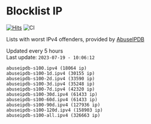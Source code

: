 # Blocklist IP

[![Hits](https://hits.seeyoufarm.com/api/count/incr/badge.svg?url=https%3A%2F%2Fgithub.com%2Fborestad%2Fblocklist-ip%2F&count_bg=%2379C83D&title_bg=%23555555&icon=&icon_color=%23E7E7E7&title=hits&edge_flat=false)](https://hits.seeyoufarm.com)  ![CI](https://img.shields.io/github/workflow/status/borestad/blocklist-ip/CI?style=flat-square)

Lists with worst IPv4 offenders, provided by [AbuseIPDB](https://www.abuseipdb.com/)

<!-- FOOTER-PLACEHOLDER -->
Updated every 5 hours<br>
Last update: `2023-07-19 - 10:06:12`
```
abuseipdb-s100.ipv4 (18064 ip)
abuseipdb-s100-1d.ipv4 (30155 ip)
abuseipdb-s100-2d.ipv4 (33590 ip)
abuseipdb-s100-3d.ipv4 (35248 ip)
abuseipdb-s100-7d.ipv4 (42320 ip)
abuseipdb-s100-30d.ipv4 (61433 ip)
abuseipdb-s100-60d.ipv4 (61433 ip)
abuseipdb-s100-90d.ipv4 (127936 ip)
abuseipdb-s100-120d.ipv4 (158903 ip)
abuseipdb-s100-all.ipv4 (326663 ip)
```
